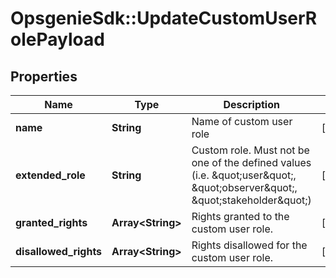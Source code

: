 # OpsgenieSdk::UpdateCustomUserRolePayload

## Properties
Name | Type | Description | Notes
------------ | ------------- | ------------- | -------------
**name** | **String** | Name of custom user role | [optional] 
**extended_role** | **String** | Custom role. Must not be one of the defined values (i.e. \&quot;user\&quot;, \&quot;observer\&quot;, \&quot;stakeholder\&quot;) | [optional] 
**granted_rights** | **Array&lt;String&gt;** | Rights granted to the custom user role. | [optional] 
**disallowed_rights** | **Array&lt;String&gt;** | Rights disallowed for the custom user role. | [optional] 



